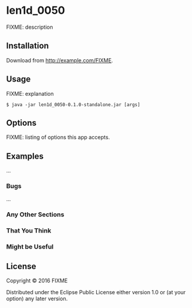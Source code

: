# len1d_0050

FIXME: description

## Installation

Download from http://example.com/FIXME.

## Usage

FIXME: explanation

    $ java -jar len1d_0050-0.1.0-standalone.jar [args]

## Options

FIXME: listing of options this app accepts.

## Examples

...

### Bugs

...

### Any Other Sections
### That You Think
### Might be Useful

## License

Copyright © 2016 FIXME

Distributed under the Eclipse Public License either version 1.0 or (at
your option) any later version.
